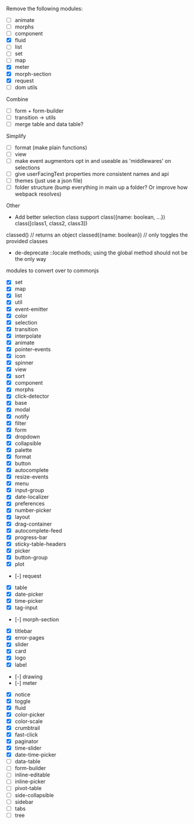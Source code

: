 Remove the following modules:
 - [ ] animate
 - [ ] morphs
 - [ ] component
 - [x] fluid
 - [ ] list
 - [ ] set
 - [ ] map
 - [x] meter
 - [x] morph-section
 - [x] request
 - [ ] dom utils

Combine
 - [ ] form + form-builder
 - [ ] transition -> utils
 - [ ] merge table and data table?

Simplify
 - [ ] format (make plain functions)
 - [ ] view
 - [ ] make event augmentors opt in and useable as 'middlewares' on selections
 - [ ] give userFacingText properties more consistent names and api
 - [ ] themes (just use a json file)
 - [ ] folder structure (bump everything in main up a folder? Or improve how webpack resolves)

Other

- Add better selection class support
 class({name: boolean, ...})
 class([class1, class2, class3])

 classed() // returns an object
 classed({name: boolean}) // only toggles the provided classes

- de-deprecate ::locale methods; using the global method should not be the only way

modules to convert over to commonjs
- [x] set
- [x] map
- [x] list
- [x] util
- [x] event-emitter
- [x] color
- [x] selection
- [x] transition
- [x] interpolate
- [x] animate
- [x] pointer-events
- [x] icon
- [x] spinner
- [x] view
- [x] sort
- [x] component
- [x] morphs
- [x] click-detector
- [x] base
- [x] modal
- [x] notify
- [x] filter
- [x] form
- [x] dropdown
- [x] collapsible
- [x] palette
- [x] format
- [x] button
- [x] autocomplete
- [x] resize-events
- [x] menu
- [x] input-group
- [x] date-localizer
- [x] preferences
- [x] number-picker
- [x] layout
- [x] drag-container
- [x] autocomplete-feed
- [x] progress-bar
- [x] sticky-table-headers
- [x] picker
- [x] button-group
- [x] plot
- [-] request
- [x] table
- [x] date-picker
- [x] time-picker
- [x] tag-input
- [-] morph-section
- [x] titlebar
- [x] error-pages
- [x] slider
- [x] card
- [x] logo
- [x] label
- [-] drawing
- [-] meter
- [x] notice
- [x] toggle
- [x] fluid
- [x] color-picker
- [x] color-scale
- [x] crumbtrail
- [x] fast-click
- [x] paginator
- [x] time-slider
- [x] date-time-picker
- [ ] data-table
- [ ] form-builder
- [ ] inline-editable
- [ ] inline-picker
- [ ] pivot-table
- [ ] side-collapsible
- [ ] sidebar
- [ ] tabs
- [ ] tree
